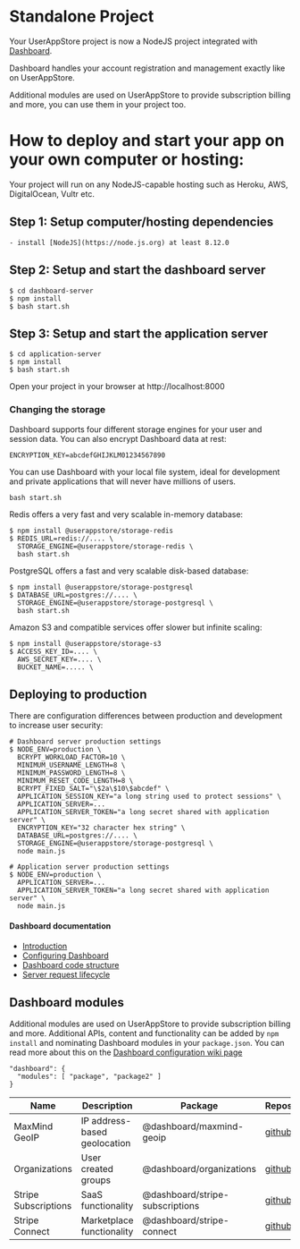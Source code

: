# Standalone Project
Your UserAppStore project is now a NodeJS project integrated with [Dashboard](https://github.com/userappstore/dashboard).  

Dashboard handles your account registration and management exactly like on UserAppStore.  

Additional modules are used on UserAppStore to provide subscription billing and more, you can use them in your project too.

# How to deploy and start your app on your own computer or hosting:
Your project will run on any NodeJS-capable hosting such as Heroku, AWS, DigitalOcean, Vultr etc.

## Step 1: Setup computer/hosting dependencies
    - install [NodeJS](https://node.js.org) at least 8.12.0

## Step 2: Setup and start the dashboard server
    $ cd dashboard-server
    $ npm install
    $ bash start.sh

## Step 3: Setup and start the application server
    $ cd application-server
    $ npm install
    $ bash start.sh 

Open your project in your browser at http://localhost:8000

### Changing the storage

Dashboard supports four different storage engines for your user and session data.   You can also encrypt Dashboard data at rest:

    ENCRYPTION_KEY=abcdefGHIJKLM01234567890

You can use Dashboard with your local file system, ideal for development and private applications that will never have millions of users.

    bash start.sh

Redis offers a very fast and very scalable in-memory database:

    $ npm install @userappstore/storage-redis
    $ REDIS_URL=redis://.... \
      STORAGE_ENGINE=@userappstore/storage-redis \
      bash start.sh

PostgreSQL offers a fast and very scalable disk-based database:

    $ npm install @userappstore/storage-postgresql
    $ DATABASE_URL=postgres://.... \
      STORAGE_ENGINE=@userappstore/storage-postgresql \
      bash start.sh

Amazon S3 and compatible services offer slower but infinite scaling:

    $ npm install @userappstore/storage-s3
    $ ACCESS_KEY_ID=.... \
      AWS_SECRET_KEY=.... \
      BUCKET_NAME=..... \

## Deploying to production

There are configuration differences between production and development to increase user security:

    # Dashboard server production settings
    $ NODE_ENV=production \
      BCRYPT_WORKLOAD_FACTOR=10 \
      MINIMUM_USERNAME_LENGTH=8 \
      MINIMUM_PASSWORD_LENGTH=8 \
      MINIMUM_RESET_CODE_LENGTH=8 \
      BCRYPT_FIXED_SALT="\$2a\$10\$abcdef" \
      APPLICATION_SESSION_KEY="a long string used to protect sessions" \
      APPLICATION_SERVER=...
      APPLICATION_SERVER_TOKEN="a long secret shared with application server" \
      ENCRYPTION_KEY="32 character hex string" \
      DATABASE_URL=postgres://.... \
      STORAGE_ENGINE=@userappstore/storage-postgresql \
      node main.js

    # Application server production settings
    $ NODE_ENV=production \
      APPLICATION_SERVER=...
      APPLICATION_SERVER_TOKEN="a long secret shared with application server" \
      node main.js
    
#### Dashboard documentation
- [Introduction](https://github.com/userappstore/dashboard/wiki)
- [Configuring Dashboard](https://github.com/userappstore/dashboard/wiki/Configuring-Dashboard)
- [Dashboard code structure](https://github.com/userappstore/dashboard/wiki/Dashboard-code-structure)
- [Server request lifecycle](https://github.com/userappstore/dashboard/wiki/Server-Request-Lifecycle)

## Dashboard modules

Additional modules are used on UserAppStore to provide subscription billing and more.  Additional APIs, content and functionality can be added by `npm install` and nominating Dashboard modules in your `package.json`.  You can read more about this on the [Dashboard configuration wiki page](https://github.com/userappstore/dashboard/wiki/Configuring-Dashboard)

    "dashboard": {
      "modules": [ "package", "package2" ]
    }

| Name | Description | Package   | Repository |
|------|-------------|-----------|------------|
| MaxMind GeoIP | IP address-based geolocation | @dashboard/maxmind-geoip | [github](https://github.com/userappstore/maxmind-geoip) |
| Organizations | User created groups | @dashboard/organizations | [github](https://github.com/userappstore/organizations) |
| Stripe Subscriptions | SaaS functionality | @dashboard/stripe-subscriptions | [github](https://github.com/userappstore/stripe-subscriptions) |
| Stripe Connect | Marketplace functionality | @dashboard/stripe-connect | [github](https://github.com/userappstore/stripe-connect)